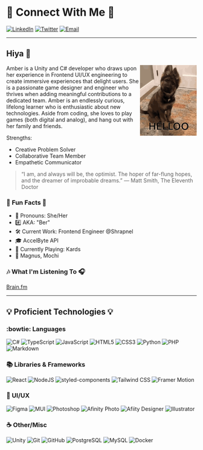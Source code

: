 # :iphone: Connect With Me 📲

[![LinkedIn](https://img.shields.io/badge/-LinkedIn-0D1117?style=for-the-badge&logo=linkedin&logoColor=27E5F0 "LinkedIn")](https://www.linkedin.com/in/amberchunn)
[![Twitter](https://img.shields.io/badge/-Twitter-0D1117?style=for-the-badge&logo=twitter&logoColor=27E5F0 "Twitter")](https://twitter.com/_AmberChunn)
[![Email](https://img.shields.io/badge/-Email-0D1117?style=for-the-badge&logo=gmail&logoColor=27E5F0 "Email")](mailto:chunn.amber@gmail.com)


---

## Hiya 👋

<a href="https://tenor.com/view/dog-hello-cute-puppy-hi-gif-17637570" target="_blank"><img src="/assets/dog-hello.gif" width="150" align="right"></a>
Amber is a Unity and C# developer who draws upon her experience in Frontend UI/UX engineering to create immersive experiences that delight users. She is a passionate game designer and engineer who thrives when adding meaningful contributions to a dedicated team. Amber is an endlessly curious, lifelong learner who is enthusiastic about new technologies. Aside from coding, she loves to play games (both digital and analog), and hang out with her family and friends.

Strengths:
- Creative Problem Solver
- Collaborative Team Member
- Empathetic Communicator

> “I am, and always will be, the optimist. The hoper of far-flung hopes, and the dreamer of improbable dreams.”
> ― Matt Smith, The Eleventh Doctor

### 🎈 Fun Facts 🎈

- :postbox: Pronouns: She/Her
- :hash: AKA: "Ber"
- 🛠 Current Work: Frontend Engineer @Shrapnel
- :mortar_board: AccelByte API
- :game_die: Currently Playing: Kards
- :feet: Magnus, Mochi

### :notes: What I'm Listening To 🎧

[Brain.fm](https://my.brain.fm/?promotionCode=promo_1KC6DhDxyvLufNfyZ264p2Za&name=Your%20First%20Month%20of%20Brain.fm%20Pro%20for%20$1&displayCost=1.00&description=You%27ve%20been%20referred!%20Get%201%20Month%20of%20Brain.fm%20Pro%20for%20$1&targetPlan=Monthly)

---

## 💡 Proficient Technologies 💡

### :bowtie: Languages 

![C#](https://img.shields.io/badge/-Csharp-0D1117?style=flat-square&logo=csharp)
![TypeScript](https://img.shields.io/badge/TypeScript-0D1117?style=flat-square&logo=TypeScript&logoColor=3178c6)
![JavaScript](https://img.shields.io/badge/-JavaScript-0D1117?style=flat-square&logo=javascript)
![HTML5](https://img.shields.io/badge/-HTML5-0D1117?style=flat-square&logo=html5)
![CSS3](https://img.shields.io/badge/-CSS3-0D1117?style=flat-square&logo=css3&logoColor=blue)
![Python](https://img.shields.io/badge/-Python-0D1117?style=flat-square&logo=Python)
![PHP](https://img.shields.io/badge/-PHP-0D1117?style=flat-square&logo=PHP)
![Markdown](https://img.shields.io/badge/Markdown-%230D1117.svg?style=flat-square&logo=Markdown)


### :books: Libraries & Frameworks

![React](https://img.shields.io/badge/-React-0D1117?style=flat-square&logo=react)
![NodeJS](https://img.shields.io/badge/-Nodejs-0D1117?style=flat-square&logo=Node.js)
![styled-components](https://img.shields.io/badge/-Styled_Components-0D1117?style=flat-square&logo=styledcomponents)
![Tailwind CSS](https://img.shields.io/badge/-Tailwind%20CSS-0D1117?style=flat-square&logo=tailwindcss)
![Framer Motion](https://img.shields.io/badge/Framer_Motion-0D1117?style=flat-square&logo=data:image/webp%2bxml;base64,aHR0cHM6Ly9jYW1vLmdpdGh1YnVzZXJjb250ZW50LmNvbS8xNzlkNjZhYjJiMDMyMTcyNmM4OGE1ODZjNGFkMzg4MDJlNzExM2EzYzk4YzZmZDNmMDE1NmMwMWM5OGNmZDE0LzY4NzQ3NDcwNzMzYTJmMmY2NjcyNjE2ZDY1NzI3NTczNjU3MjYzNmY2ZTc0NjU2ZTc0MmU2MzZmNmQyZjY5NmQ2MTY3NjU3MzJmMzQzODY4NjEzOTVhNTIzOTZmNWE1MTQ3NTEzNjY3NWEzODU5NTU2NjQ1NmM1MDMzNTQzMDQxMmU3MDZlNjc&logoColor=pink)

### :cherry_blossom: UI/UX

![Figma](https://img.shields.io/badge/-Figma-0D1117?style=flat-square&logo=figma)
![MUI](https://img.shields.io/badge/-Mui-0D1117?style=flat-square&logo=mui)
![Photoshop](https://img.shields.io/badge/-Photoshop-0D1117?style=flat-square&logo=adobe-photoshop)
![Afinity Photo](https://img.shields.io/badge/-Affinity%20Photo-0D1117?style=flat-square&logo=affinityphoto)
![Afiity Designer](https://img.shields.io/badge/-Affinity%20Designer-0D1117?style=flat-square&logo=affinitydesigner)
![Illustrator](https://img.shields.io/badge/-Illustrator-0D1117?style=flat-square&logo=adobe-illustrator)

### :coffee: Other/Misc

![Unity](https://img.shields.io/badge/-Unity-0D1117?style=flat-square&logo=unity)
![Git](https://img.shields.io/badge/-Git-0D1117?style=flat-square&logo=git)
![GitHub](https://img.shields.io/badge/-GitHub-0D1117?style=flat-square&logo=github)
![PostgreSQL](https://img.shields.io/badge/-PostgreSQL-0D1117?style=flat-square&logo=postgresql)
![MySQL](https://img.shields.io/badge/-MySQL-0D1117?style=flat-square&logo=mysql)
![Docker](https://img.shields.io/badge/-Docker-0D1117?style=flat-square&logo=docker)


